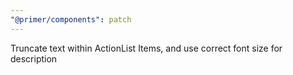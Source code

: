 ```yaml
---
"@primer/components": patch
---
```


Truncate text within ActionList Items, and use correct font size for description
